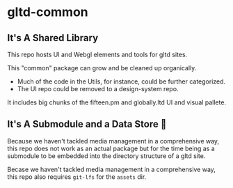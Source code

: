 # gltd-common

## It's A Shared Library

This repo hosts UI and Webgl elements and tools for gltd sites.

This "common" package can grow and be cleaned up organically. 

* Much of the code in the Utils, for instance, could be further categorized.
* The UI repo could be removed to a design-system repo.

It includes big chunks of the fifteen.pm and globally.ltd UI and visual pallete.

## It's A Submodule and a Data Store 😬

Because we haven't tackled media management in a comprehensive way, this repo does not work as an actual package but for the time being as a submodule to be embedded into the directory structure of a gltd site.

Becase we haven't tackled media management in a comprehensive way, this repo also requires `git-lfs` for the `assets` dir.
